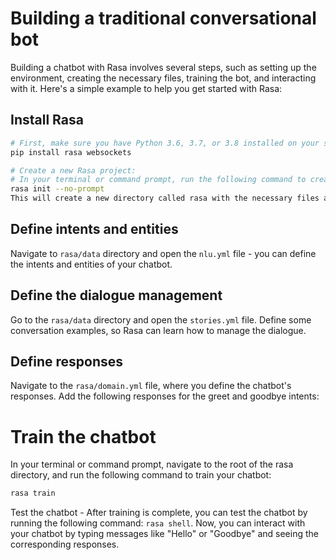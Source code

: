 # Building a traditional conversational bot

Building a chatbot with Rasa involves several steps, such as setting up the environment, creating the necessary files, training the bot, and interacting with it. Here's a simple example to help you get started with Rasa:

## Install Rasa

```bash
# First, make sure you have Python 3.6, 3.7, or 3.8 installed on your system. Then, install Rasa using pip:
pip install rasa websockets

# Create a new Rasa project:
# In your terminal or command prompt, run the following command to create a new Rasa project:
rasa init --no-prompt
This will create a new directory called rasa with the necessary files and folders for your Rasa chatbot.
```

## Define intents and entities

Navigate to ``rasa/data`` directory and open the ``nlu.yml`` file - you can define the intents and entities of your chatbot.

## Define the dialogue management

Go to the ``rasa/data`` directory and open the ``stories.yml`` file. Define some conversation examples, so Rasa can learn how to manage the dialogue.

## Define responses

Navigate to the ``rasa/domain.yml`` file, where you define the chatbot's responses. Add the following responses for the greet and goodbye intents:

# Train the chatbot
In your terminal or command prompt, navigate to the root of the rasa directory, and run the following command to train your chatbot:

```bash
rasa train
```

Test the chatbot - After training is complete, you can test the chatbot by running the following command: ``rasa shell``. Now, you can interact with your chatbot by typing messages like "Hello" or "Goodbye" and seeing the corresponding responses.
